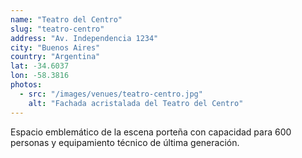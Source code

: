 ```yaml
---
name: "Teatro del Centro"
slug: "teatro-centro"
address: "Av. Independencia 1234"
city: "Buenos Aires"
country: "Argentina"
lat: -34.6037
lon: -58.3816
photos:
  - src: "/images/venues/teatro-centro.jpg"
    alt: "Fachada acristalada del Teatro del Centro"
---
```


Espacio emblemático de la escena porteña con capacidad para 600 personas y equipamiento técnico de última generación.
